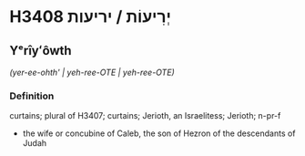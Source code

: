 # H3408 יְרִיעוֹת / יריעות

## Yᵉrîyʻôwth

_(yer-ee-ohth' | yeh-ree-OTE | yeh-ree-OTE)_

### Definition

curtains; plural of H3407; curtains; Jerioth, an Israelitess; Jerioth; n-pr-f

- the wife or concubine of Caleb, the son of Hezron of the descendants of Judah
